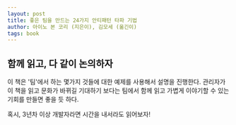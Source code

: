 ```yaml
---
layout: post
title: 좋은 팀을 만드는 24가지 안티패턴 타파 기법
author: 아이노 본 코리 (지은이), 김모세 (옮긴이)
tags: book
---
```


## 함께 읽고, 다 같이 논의하자

이 책은 '팀'에서 하는 몇가지 것들에 대한 예제를 사용해서 설명을 진행한다. 관리자가 이 책을 읽고 문화가 바뀌길 기대하기 보다는 팀에서 함께 읽고 가볍게 이야기할 수 있는 기회를 만들면 좋을 듯 하다.

혹시, 3년차 이상 개발자라면 시간을 내서라도 읽어보자!
